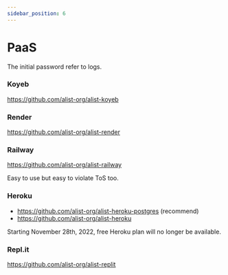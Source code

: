 ```yaml
---
sidebar_position: 6
---
```


# PaaS

The initial password refer to logs.

### Koyeb
https://github.com/alist-org/alist-koyeb

### Render
https://github.com/alist-org/alist-render

### Railway

https://github.com/alist-org/alist-railway

Easy to use but easy to violate ToS too.

### Heroku

- https://github.com/alist-org/alist-heroku-postgres (recommend)
- https://github.com/alist-org/alist-heroku

Starting November 28th, 2022, free Heroku plan will no longer be available.

### Repl.it
https://github.com/alist-org/alist-replit
